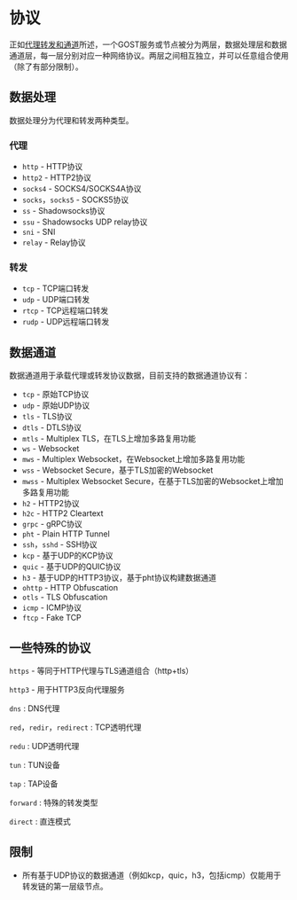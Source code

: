 # 协议

正如[代理转发和通道](/concepts/proxy/)所述，一个GOST服务或节点被分为两层，数据处理层和数据通道层，每一层分别对应一种网络协议。两层之间相互独立，并可以任意组合使用（除了有部分限制）。


## 数据处理

数据处理分为代理和转发两种类型。

### 代理

* `http` - HTTP协议
* `http2` - HTTP2协议
* `socks4` - SOCKS4/SOCKS4A协议
* `socks`，`socks5` - SOCKS5协议
* `ss` - Shadowsocks协议
* `ssu` - Shadowsocks UDP relay协议
* `sni` - SNI
* `relay` - Relay协议

### 转发

* `tcp` - TCP端口转发
* `udp` - UDP端口转发
* `rtcp` - TCP远程端口转发
* `rudp` - UDP远程端口转发

## 数据通道

数据通道用于承载代理或转发协议数据，目前支持的数据通道协议有：

* `tcp` - 原始TCP协议
* `udp` - 原始UDP协议
* `tls` - TLS协议
* `dtls` - DTLS协议
* `mtls` - Multiplex TLS，在TLS上增加多路复用功能
* `ws` - Websocket
* `mws` - Multiplex Websocket，在Websocket上增加多路复用功能
* `wss` - Websocket Secure，基于TLS加密的Websocket
* `mwss` - Multiplex Websocket Secure，在基于TLS加密的Websocket上增加多路复用功能
* `h2` - HTTP2协议
* `h2c` - HTTP2 Cleartext
* `grpc` - gRPC协议
* `pht` - Plain HTTP Tunnel
* `ssh`，`sshd` - SSH协议
* `kcp` - 基于UDP的KCP协议
* `quic` - 基于UDP的QUIC协议
* `h3` - 基于UDP的HTTP3协议，基于pht协议构建数据通道
* `ohttp` - HTTP Obfuscation
* `otls` - TLS Obfuscation
* `icmp` - ICMP协议
* `ftcp` - Fake TCP


## 一些特殊的协议

`https` - 等同于HTTP代理与TLS通道组合（http+tls）

`http3` - 用于HTTP3反向代理服务

`dns`
:    DNS代理

`red`，`redir`，`redirect`
:    TCP透明代理

`redu`
:    UDP透明代理

`tun`
:    TUN设备

`tap`
:    TAP设备

`forward`
:    特殊的转发类型

`direct`
:    直连模式


## 限制

* 所有基于UDP协议的数据通道（例如kcp，quic，h3，包括icmp）仅能用于转发链的第一层级节点。
